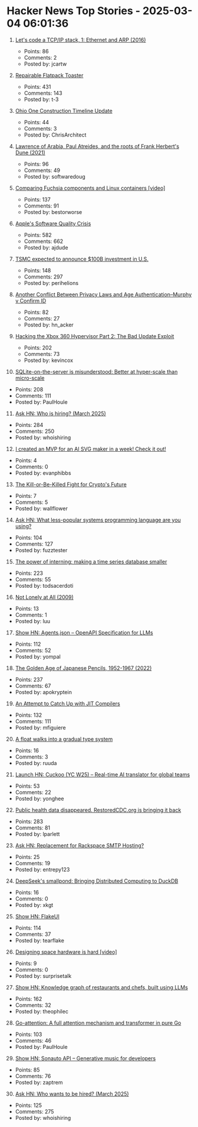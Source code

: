 # Hacker News Top Stories - 2025-03-04 06:01:36

1. [Let's code a TCP/IP stack, 1: Ethernet and ARP (2016)](https://www.saminiir.com/lets-code-tcp-ip-stack-1-ethernet-arp/)
   - Points: 86
   - Comments: 2
   - Posted by: jcartw

2. [Repairable Flatpack Toaster](https://www.kaseyhou.com/#/repairable-flatpack-toaster/)
   - Points: 431
   - Comments: 143
   - Posted by: t-3

3. [Ohio One Construction Timeline Update](https://newsroom.intel.com/corporate/ohio-one-construction-timeline-update)
   - Points: 44
   - Comments: 3
   - Posted by: ChrisArchitect

4. [Lawrence of Arabia, Paul Atreides, and the roots of Frank Herbert's Dune (2021)](https://reactormag.com/lawrence-of-arabia-paul-atreides-and-the-roots-of-frank-herberts-dune/)
   - Points: 96
   - Comments: 49
   - Posted by: softwaredoug

5. [Comparing Fuchsia components and Linux containers [video]](https://fosdem.org/2025/schedule/event/fosdem-2025-5381-comparing-fuchsia-components-and-linux-containers/)
   - Points: 137
   - Comments: 91
   - Posted by: bestorworse

6. [Apple's Software Quality Crisis](https://www.eliseomartelli.it/blog/2025-03-02-apple-quality)
   - Points: 582
   - Comments: 662
   - Posted by: ajdude

7. [TSMC expected to announce $100B investment in U.S.](https://www.wsj.com/tech/trump-chip-maker-tsmc-expected-to-announce-100-billion-investment-in-u-s-02a44399)
   - Points: 148
   - Comments: 297
   - Posted by: perihelions

8. [Another Conflict Between Privacy Laws and Age Authentication–Murphy v Confirm ID](https://blog.ericgoldman.org/archives/2025/02/another-conflict-between-privacy-laws-and-age-authentication-murphy-v-confirm-id.htm)
   - Points: 82
   - Comments: 27
   - Posted by: hn_acker

9. [Hacking the Xbox 360 Hypervisor Part 2: The Bad Update Exploit](https://icode4.coffee/?p=1081)
   - Points: 202
   - Comments: 73
   - Posted by: kevincox

10. [SQLite-on-the-server is misunderstood: Better at hyper-scale than micro-scale](https://rivet.gg/blog/2025-02-16-sqlite-on-the-server-is-misunderstood)
   - Points: 208
   - Comments: 111
   - Posted by: PaulHoule

11. [Ask HN: Who is hiring? (March 2025)](undefined)
   - Points: 284
   - Comments: 250
   - Posted by: whoishiring

12. [I created an MVP for an AI SVG maker in a week! Check it out!](https://easysvg.ai)
   - Points: 4
   - Comments: 0
   - Posted by: evanphibbs

13. [The Kill-or-Be-Killed Fight for Crypto's Future](https://www.wsj.com/finance/currencies/who-is-giancarlo-devasini-tether-jeremy-allaire-circle-90a408b9)
   - Points: 7
   - Comments: 5
   - Posted by: wallflower

14. [Ask HN: What less-popular systems programming language are you using?](undefined)
   - Points: 104
   - Comments: 127
   - Posted by: fuzztester

15. [The power of interning: making a time series database smaller](https://gendignoux.com/blog/2025/03/03/rust-interning-2000x.html)
   - Points: 223
   - Comments: 55
   - Posted by: todsacerdoti

16. [Not Lonely at All (2009)](https://ma.tt/2009/07/not-lonely-at-all/)
   - Points: 13
   - Comments: 1
   - Posted by: luu

17. [Show HN: Agents.json – OpenAPI Specification for LLMs](https://github.com/wild-card-ai/agents-json)
   - Points: 112
   - Comments: 52
   - Posted by: yompal

18. [The Golden Age of Japanese Pencils, 1952-1967 (2022)](https://notes.stlartsupply.com/the-golden-age-of-japanese-pencils-1952-1967/)
   - Points: 237
   - Comments: 67
   - Posted by: apokryptein

19. [An Attempt to Catch Up with JIT Compilers](https://arxiv.org/abs/2502.20547)
   - Points: 132
   - Comments: 111
   - Posted by: mfiguiere

20. [A float walks into a gradual type system](https://ruudvanasseldonk.com/2025/a-float-walks-into-a-gradual-type-system)
   - Points: 16
   - Comments: 3
   - Posted by: ruuda

21. [Launch HN: Cuckoo (YC W25) – Real-time AI translator for global teams](undefined)
   - Points: 53
   - Comments: 22
   - Posted by: yonghee

22. [Public health data disappeared. RestoredCDC.org is bringing it back](https://www.RestoredCDC.org)
   - Points: 283
   - Comments: 81
   - Posted by: lparlett

23. [Ask HN: Replacement for Rackspace SMTP Hosting?](undefined)
   - Points: 25
   - Comments: 19
   - Posted by: entrepy123

24. [DeepSeek's smallpond: Bringing Distributed Computing to DuckDB](https://mehdio.substack.com/p/duckdb-goes-distributed-deepseeks)
   - Points: 16
   - Comments: 0
   - Posted by: xkgt

25. [Show HN: FlakeUI](https://github.com/tearflake/flake-ui)
   - Points: 114
   - Comments: 37
   - Posted by: tearflake

26. [Designing space hardware is hard [video]](https://www.youtube.com/watch?v=kXa0vUy2Tlg)
   - Points: 9
   - Comments: 0
   - Posted by: surprisetalk

27. [Show HN: Knowledge graph of restaurants and chefs, built using LLMs](https://theophilecantelob.re/blog/2025/foudinge/)
   - Points: 162
   - Comments: 32
   - Posted by: theophilec

28. [Go-attention: A full attention mechanism and transformer in pure Go](https://github.com/takara-ai/go-attention)
   - Points: 103
   - Comments: 46
   - Posted by: PaulHoule

29. [Show HN: Sonauto API – Generative music for developers](https://sonauto.ai/developers)
   - Points: 85
   - Comments: 76
   - Posted by: zaptrem

30. [Ask HN: Who wants to be hired? (March 2025)](undefined)
   - Points: 125
   - Comments: 275
   - Posted by: whoishiring

